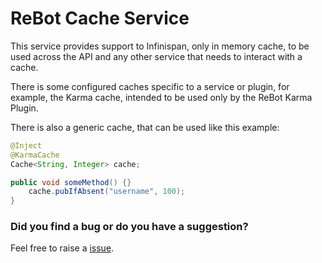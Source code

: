 # ReBot Cache Service

This service provides support to Infinispan, only in memory cache, to be used across the API and any other service
that needs to interact with a cache.

There is some configured caches specific to a service or plugin, for example, the Karma cache, intended to be used
only by the ReBot Karma Plugin.

There is also a generic cache, that can be used like this example:

```java
@Inject
@KarmaCache
Cache<String, Integer> cache;

public void someMethod() {}
    cache.pubIfAbsent("username", 100);
}
```

### Did you find a bug or do you have a suggestion?
Feel free to raise a [issue](https://github.com/rebasing-xyz/rebot/issues/new).